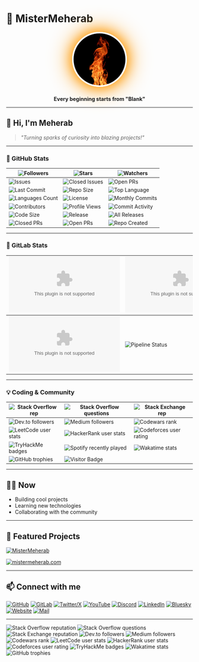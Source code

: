 # 🚀 MisterMeherab

<p align="center">
  <img src="./assets/fire.jpg" alt="Meherab Logo" width="140" style="border-radius: 50%; box-shadow: 0 0 32px #ff9800, 0 0 64px #ff9800; border: 4px solid #fff; margin-bottom: 0.5em;" />
</p>

<p align="center">
  <b>Every beginning starts from "Blank"</b>
</p>

---

## 👋 Hi, I'm Meherab

> _"Turning sparks of curiosity into blazing projects!"_

---

### 🌟 GitHub Stats

| ![Followers](https://img.shields.io/github/followers/MisterMeherab?label=Followers&style=social) | ![Stars](https://img.shields.io/github/stars/MisterMeherab?label=Stars&style=social) | ![Watchers](https://img.shields.io/github/watchers/MisterMeherab?label=Watchers&style=social) |
|---|---|---|
| ![Issues](https://img.shields.io/github/issues/MisterMeherab/MisterMeherab?label=Issues) | ![Closed Issues](https://img.shields.io/github/issues-closed/MisterMeherab/MisterMeherab?label=Closed%20Issues) | ![Open PRs](https://img.shields.io/github/pull-requests/MisterMeherab/MisterMeherab?label=Open%20PRs) |
| ![Last Commit](https://img.shields.io/github/last-commit/MisterMeherab/MisterMeherab?label=Last%20Commit) | ![Repo Size](https://img.shields.io/github/repo-size/MisterMeherab/MisterMeherab?label=Repo%20Size) | ![Top Language](https://img.shields.io/github/languages/top/MisterMeherab/MisterMeherab?label=Top%20Language) |
| ![Languages Count](https://img.shields.io/github/languages/count/MisterMeherab/MisterMeherab?label=Languages) | ![License](https://img.shields.io/github/license/MisterMeherab/MisterMeherab?label=License) | ![Monthly Commits](https://img.shields.io/github/commit-activity/m/MisterMeherab/MisterMeherab?label=Monthly%20Commits) |
| ![Contributors](https://img.shields.io/github/contributors/MisterMeherab/MisterMeherab?label=Contributors) | ![Profile Views](https://komarev.com/ghpvc/?username=MisterMeherab&label=Profile%20views&color=0e75b6&style=flat) | ![Commit Activity](https://img.shields.io/github/commit-activity/y/MisterMeherab/MisterMeherab) |
| ![Code Size](https://img.shields.io/github/languages/code-size/MisterMeherab/MisterMeherab) | ![Release](https://img.shields.io/github/v/release/MisterMeherab/MisterMeherab) | ![All Releases](https://img.shields.io/github/downloads/MisterMeherab/MisterMeherab/total) |
| ![Closed PRs](https://img.shields.io/github/issues-pr-closed/MisterMeherab/MisterMeherab) | ![Open PRs](https://img.shields.io/github/issues-pr/MisterMeherab/MisterMeherab) | ![Repo Created](https://img.shields.io/date/1588291200?label=Repo%20Created&color=blue) |

---

### 🦊 GitLab Stats

| ![Stars](https://img.shields.io/gitlab/stars/MisterMeherab/mistermeherab.com?gitlab_url=https://gitlab.com) | ![Forks](https://img.shields.io/gitlab/forks/MisterMeherab/mistermeherab.com?gitlab_url=https://gitlab.com) | ![Issues](https://img.shields.io/gitlab/issues/MisterMeherab/mistermeherab.com?gitlab_url=https://gitlab.com) |
|---|---|---|
| ![Last Commit](https://img.shields.io/gitlab/last-commit/MisterMeherab/mistermeherab.com?gitlab_url=https://gitlab.com) | ![Pipeline Status](https://img.shields.io/gitlab/pipeline-status/MisterMeherab/mistermeherab.com/main?gitlab_url=https://gitlab.com) |  |

---

### 💡 Coding & Community

| ![Stack Overflow rep](https://img.shields.io/stackexchange/stackoverflow/r/39304416?label=Stack%20Overflow%20rep&logo=stack-overflow) | ![Stack Overflow questions](https://img.shields.io/stackexchange/stackoverflow/q/39304416?label=Stack%20Overflow%20questions&logo=stack-overflow) | ![Stack Exchange rep](https://img.shields.io/stackexchange/stackexchange/r/39304416?label=Stack%20Exchange%20rep&logo=stack-exchange) |
|---|---|---|
| ![Dev.to followers](https://img.shields.io/dev.to/followers/mistermeherab?logo=devdotto) | ![Medium followers](https://img.shields.io/medium/followers/@mistermeherab?logo=medium) | ![Codewars rank](https://www.codewars.com/users/MisterMeherab/badges/large) |
| ![LeetCode user stats](https://img.shields.io/leetcode/stars/MisterMeherab?logo=leetcode) | ![HackerRank user stats](https://img.shields.io/hackerrank/users/MisterMeherab/badges/large) | ![Codeforces user rating](https://img.shields.io/codeforces/rating/MisterMeherab?logo=codeforces) |
| ![TryHackMe badges](https://img.shields.io/badge/dynamic/json?color=green&label=TryHackMe&query=%24.rank&url=https%3A%2F%2Ftryhackme.com%2Fapi%2Fuser%2FMisterMeherab) | ![Spotify recently played](https://img.shields.io/spotify/playing?user=MisterMeherab) | ![Wakatime stats](https://github-readme-stats.vercel.app/api/wakatime?username=MisterMeherab) |
| ![GitHub trophies](https://github-profile-trophy.vercel.app/?username=MisterMeherab&theme=darkhub&no-frame=true&margin-w=10) | ![Visitor Badge](https://visitor-badge.laobi.icu/badge?page_id=MisterMeherab.MisterMeherab) |  |

---

## 👨‍💻 Now

- Building cool projects
- Learning new technologies
- Collaborating with the community

---

## 🚀 Featured Projects

[![MisterMeherab](https://github-readme-stats.vercel.app/api/pin/?username=MisterMeherab&repo=MisterMeherab&theme=github_dark)](https://github.com/MisterMeherab/MisterMeherab)

[![mistermeherab.com](https://github-readme-stats.vercel.app/api/pin/?username=MisterMeherab&repo=mistermeherab.com&theme=github_dark)](https://github.com/MisterMeherab/mistermeherab.com)

---

## 📫 Connect with me

[![GitHub](https://img.shields.io/badge/GitHub-181717?style=flat&logo=github&logoColor=white)](https://github.com/MisterMeherab)
[![GitLab](https://img.shields.io/badge/GitLab-FC6D26?style=flat&logo=gitlab&logoColor=white)](https://gitlab.com/mistermeherab)
[![Twitter/X](https://img.shields.io/badge/Twitter-1DA1F2?style=flat&logo=twitter&logoColor=white)](https://x.com/MisterMeherab)
[![YouTube](https://img.shields.io/badge/YouTube-FF0000?style=flat&logo=youtube&logoColor=white)](https://youtube.com/@MisterMeherab)
[![Discord](https://img.shields.io/badge/Discord-5865F2?style=flat&logo=discord&logoColor=white)](https://discord.com/users/1334188709465030668)
[![LinkedIn](https://img.shields.io/badge/LinkedIn-0A66C2?style=flat&logo=linkedin&logoColor=white)](https://linkedin.com/in/mistermeherab)
[![Bluesky](https://img.shields.io/badge/Bluesky-0285FF?style=flat&logo=bluesky&logoColor=white)](https://bsky.app/profile/mistermeherab.bsky.social)
[![Website](https://img.shields.io/badge/Website-000000?style=flat&logo=About.me&logoColor=white)](https://mistermeherab.com)
[![Mail](https://img.shields.io/badge/Email-D14836?style=flat&logo=gmail&logoColor=white)](mailto:contact@mistermeherab.com)

---

<!-- More dynamic badges and integrations -->

![Stack Overflow reputation](https://img.shields.io/stackexchange/stackoverflow/r/39304416?label=Stack%20Overflow%20rep&logo=stack-overflow)
![Stack Overflow questions](https://img.shields.io/stackexchange/stackoverflow/q/39304416?label=Stack%20Overflow%20questions&logo=stack-overflow)
![Stack Exchange reputation](https://img.shields.io/stackexchange/stackexchange/r/39304416?label=Stack%20Exchange%20rep&logo=stack-exchange)
![Dev.to followers](https://img.shields.io/dev.to/followers/mistermeherab?logo=devdotto)
![Medium followers](https://img.shields.io/medium/followers/@mistermeherab?logo=medium)
![Codewars rank](https://www.codewars.com/users/MisterMeherab/badges/large)
![LeetCode user stats](https://img.shields.io/leetcode/stars/MisterMeherab?logo=leetcode)
![HackerRank user stats](https://img.shields.io/hackerrank/users/MisterMeherab/badges/large)
![Codeforces user rating](https://img.shields.io/codeforces/rating/MisterMeherab?logo=codeforces)
![TryHackMe badges](https://img.shields.io/badge/dynamic/json?color=green&label=TryHackMe&query=%24.rank&url=https%3A%2F%2Ftryhackme.com%2Fapi%2Fuser%2FMisterMeherab)
![Wakatime stats](https://github-readme-stats.vercel.app/api/wakatime?username=MisterMeherab)
![GitHub trophies](https://github-profile-trophy.vercel.app/?username=MisterMeherab&theme=darkhub&no-frame=true&margin-w=10)

<!-- You can add more by integrating with other APIs or badge services! -->
